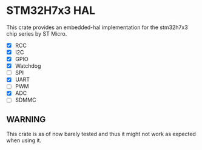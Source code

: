 # STM32H7x3 HAL
This crate provides an embedded-hal implementation for the stm32h7x3 chip series by ST Micro.

- [x] RCC
- [x] I2C
- [x] GPIO
- [x] Watchdog
- [ ] SPI
- [x] UART
- [ ] PWM
- [x] ADC
- [ ] SDMMC
## WARNING
This crate is as of now barely tested and thus it might not work as expected when using it.
